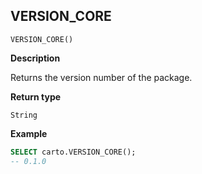 ## VERSION_CORE

```sql:signature
VERSION_CORE()
```

**Description**

Returns the version number of the package.

**Return type**

`String`

**Example**

```sql
SELECT carto.VERSION_CORE();
-- 0.1.0
```
